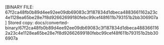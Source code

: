 [BINARY FILE: 67f2ca48fb0b89d4ee92ee09db69083c3f187834d1dbeca4883661162a23c4e1128ea65be28e7f8d92662699180febc99cef48f611b793151b2bb306907a]
Stored copy: docs/converted-binary/67f2ca48fb0b89d4ee92ee09db69083c3f187834d1dbeca4883661162a23c4e1128ea65be28e7f8d92662699180febc99cef48f611b793151b2bb306907a
